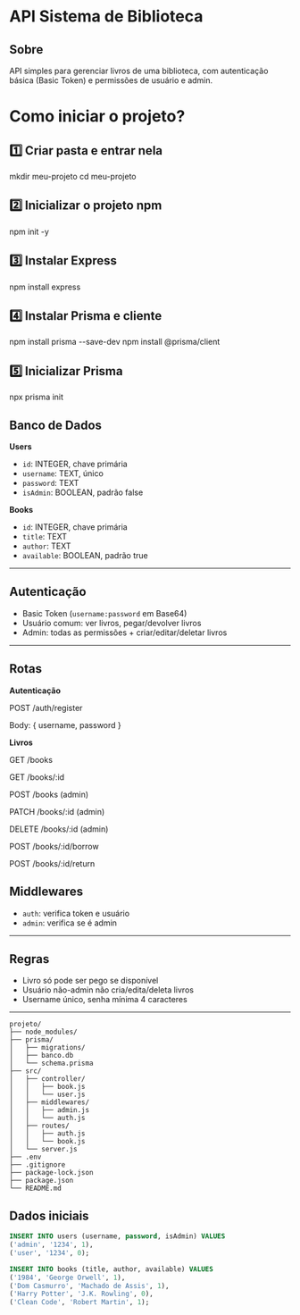 # API Sistema de Biblioteca

## Sobre
API simples para gerenciar livros de uma biblioteca, com autenticação básica (Basic Token) e permissões de usuário e admin.

# Como iniciar o projeto?

## 1️⃣ Criar pasta e entrar nela
mkdir meu-projeto
cd meu-projeto

## 2️⃣ Inicializar o projeto npm
npm init -y

## 3️⃣ Instalar Express
npm install express

## 4️⃣ Instalar Prisma e cliente
npm install prisma --save-dev
npm install @prisma/client

## 5️⃣ Inicializar Prisma
npx prisma init




## Banco de Dados

**Users**
- `id`: INTEGER, chave primária  
- `username`: TEXT, único  
- `password`: TEXT  
- `isAdmin`: BOOLEAN, padrão false  

**Books**
- `id`: INTEGER, chave primária  
- `title`: TEXT  
- `author`: TEXT  
- `available`: BOOLEAN, padrão true  

---

## Autenticação
- Basic Token (`username:password` em Base64)  
- Usuário comum: ver livros, pegar/devolver livros  
- Admin: todas as permissões + criar/editar/deletar livros  

---

## Rotas

**Autenticação**

POST /auth/register

Body: { username, password }

**Livros**

GET /books

GET /books/:id

POST /books (admin)

PATCH /books/:id (admin)

DELETE /books/:id (admin)

POST /books/:id/borrow

POST /books/:id/return



## Middlewares
- `auth`: verifica token e usuário  
- `admin`: verifica se é admin  

---

## Regras
- Livro só pode ser pego se disponível  
- Usuário não-admin não cria/edita/deleta livros  
- Username único, senha mínima 4 caracteres  

---

```
projeto/
├── node_modules/
├── prisma/
│   ├── migrations/
│   ├── banco.db
│   └── schema.prisma
├── src/
│   ├── controller/
│   │   ├── book.js
│   │   └── user.js
│   ├── middlewares/
│   │   ├── admin.js
│   │   └── auth.js
│   ├── routes/
│   │   ├── auth.js
│   │   └── book.js
│   └── server.js
├── .env
├── .gitignore
├── package-lock.json
├── package.json
└── README.md
```

## Dados iniciais
```sql
INSERT INTO users (username, password, isAdmin) VALUES 
('admin', '1234', 1),
('user', '1234', 0);

INSERT INTO books (title, author, available) VALUES 
('1984', 'George Orwell', 1),
('Dom Casmurro', 'Machado de Assis', 1),
('Harry Potter', 'J.K. Rowling', 0),
('Clean Code', 'Robert Martin', 1);
